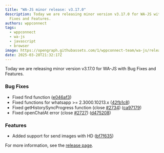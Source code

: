 ```yaml
---
title: "WA-JS minor release: v3.17.0"
description: Today we are releasing minor version v3.17.0 for WA-JS with Bug
  Fixes and Features.
authors: wppconnect
tags:
  - wppconnect
  - wa-js
  - javascript
  - browser
image: https://opengraph.githubassets.com/1/wppconnect-team/wa-js/releases/tag/v3.17.0
date: 2025-03-28T21:32:17Z
---
```


Today we are releasing minor version v3.17.0 for WA-JS with Bug Fixes and Features.

<!--truncate-->

### Bug Fixes

* Fixed find function ([e046af3](https://github.com/wppconnect-team/wa-js/commit/e046af3ee0334f60a4022ed7b7b4212c59d39960))
* Fixed functions for whatsapp >= 2.3000.10213.x ([42fb1c8](https://github.com/wppconnect-team/wa-js/commit/42fb1c8c6d2a95ff0ccf4e9f061052c8758a313f))
* Fixed getHistorySyncProgress function (close [#2734](https://github.com/wppconnect-team/wa-js/issues/2734)) ([ca97179](https://github.com/wppconnect-team/wa-js/commit/ca9717932c809581d0c4ee6f70a7283dba91c21e))
* Fixed openChatAt error (close [#2727](https://github.com/wppconnect-team/wa-js/issues/2727)) ([d475208](https://github.com/wppconnect-team/wa-js/commit/d475208e73ca5c4b8c0299e59de0a75f7490031c))


### Features

* Added support for send images with HD ([bf7f635](https://github.com/wppconnect-team/wa-js/commit/bf7f6350b59fecb6dda3ddab5890386945935b59))

For more information, see the [release page](https://github.com/wppconnect-team/wa-js/releases/tag/v3.17.0).